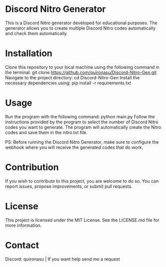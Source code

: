 # Discord Nitro Generator
This is a Discord Nitro generator developed for educational purposes. The generator allows you to create multiple Discord Nitro codes automatically and check them automatically.

# Installation
Clone this repository to your local machine using the following command in the terminal:
git clone https://github.com/quironasu/Discord-Nitro-Gen.git
Navigate to the project directory:
cd Discord-Nitro-Gen
Install the necessary dependencies using:
pip install -r requirements.txt

# Usage
Run the program with the following command:
python main.py
Follow the instructions provided by the program to select the number of Discord Nitro codes you want to generate.
The program will automatically create the Nitro codes and save them in the nitro.txt file.

PS: Before running the Discord Nitro Generator, make sure to configure the webhook where you will receive the generated codes that do work.

# Contribution
If you wish to contribute to this project, you are welcome to do so. You can report issues, propose improvements, or submit pull requests.

# License
This project is licensed under the MIT License. See the LICENSE.md file for more information.

# Contact
Discord: quironasu | If you want help send me a request
